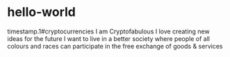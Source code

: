 # hello-world
timestamp.1#cryptocurrencies
I am Cryptofabulous
I love creating new ideas for the future 
I want to live in a better society where people of all colours and races can participate in the free exchange of goods & services
